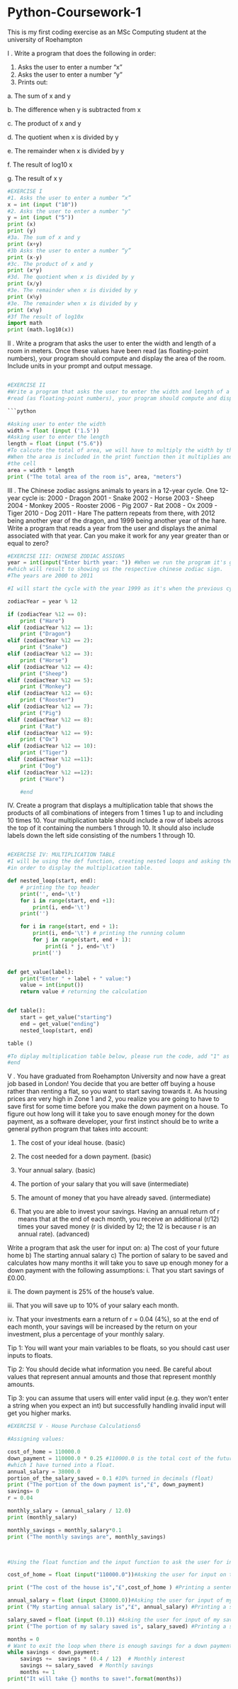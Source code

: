 # Python-Coursework-1
This is my first coding exercise as an MSc Computing student at the university of Roehampton

I . Write a program that does the following in order:
1) Asks the user to enter a number “x”
2) Asks the user to enter a number “y”
3) Prints out:

a. The sum of x and y

b. The difference when y is subtracted from x

c. The product of x and y

d. The quotient when x is divided by y

e. The remainder when x is divided by y

f. The result of log10 x

g. The result of x y

```python
#EXERCISE I
#1. Asks the user to enter a number “x” 
x = int (input ("10"))
#2. Asks the user to enter a number "y"
y = int (input ("5"))
print (x)
print (y)
#3a. The sum of x and y
print (x+y)
#3b Asks the user to enter a number “y” 
print (x-y)
#3c. The product of x and y 
print (x*y)
#3d. The quotient when x is divided by y
print (x/y)
#3e. The remainder when x is divided by y
print (x%y)
#3e. The remainder when x is divided by y
print (x%y)
#3f The result of log10x
import math 
print (math.log10(x))
```
II . Write a program that asks the user to enter the width and length of a room in meters. Once these values have been
read (as floating-point numbers), your program should compute and display the area of the room. Include units in your
prompt and output message.
```python

#EXERCISE II
#Write a program that asks the user to enter the width and length of a room in meters. Once these values have been
#read (as floating-point numbers), your program should compute and display the area of the room.

```python

#Asking user to enter the width
width = float (input ('1.5'))
#Asking user to enter the length
length = float (input ("5.6"))
#To calcute the total of area, we will have to multiply the width by the length
#When the area is included in the print function then it multiplies and it's inlcuded in the result when we run 
#the cell 
area = width * length
print ("The total area of the room is", area, "meters")
```
III . The Chinese zodiac assigns animals to years in a 12-year cycle. One 12-year cycle is:
2000 - Dragon
2001 - Snake
2002 - Horse
2003 - Sheep
2004 - Monkey
2005 - Rooster
2006 - Pig
2007 - Rat
2008 - Ox
2009 - Tiger
2010 - Dog
2011 - Hare
The pattern repeats from there, with 2012 being another year of the dragon, and 1999 being another year of the hare.
Write a program that reads a year from the user and displays the animal associated with that year. Can you make it
work for any year greater than or equal to zero?

```python
#EXERCISE III: CHINESE ZODIAC ASSIGNS 
year = int(input("Enter birth year: ")) #When we run the program it's going ask to enter the number of the year
#which will result to showing us the respective chinese zodiac sign. 
#The years are 2000 to 2011

#I will start the cycle with the year 1999 as it's when the previous cycle ended. 

zodiacYear = year % 12

if (zodiacYear %12 == 0): 
    print ("Hare")
elif (zodiacYear %12 == 1): 
    print ("Dragon")
elif (zodiacYear %12 == 2): 
    print ("Snake")
elif (zodiacYear %12 == 3):
    print ("Horse")
elif (zodiacYear %12 == 4):
    print ("Sheep")
elif (zodiacYear %12 == 5):
    print ("Monkey")
elif (zodiacYear %12 == 6): 
    print ("Rooster")
elif (zodiacYear %12 == 7): 
    print ("Pig")
elif (zodiacYear %12 == 8):
    print ("Rat")
elif (zodiacYear %12 == 9):
    print ("Ox")
elif (zodiacYear %12 == 10):
    print ("Tiger")
elif (zodiacYear %12 ==11):
    print ("Dog")
elif (zodiacYear %12 ==12):
    print ("Hare")

    #end
```
IV. Create a program that displays a multiplication table that shows the products of all combinations of integers from 1
times 1 up to and including 10 times 10. Your multiplication table should include a row of labels across the top of it
containing the numbers 1 through 10. It should also include labels down the left side consisting of the numbers 1
through 10.

```python

#EXERCISE IV: MULTIPLICATION TABLE
#I will be using the def function, creating nested loops and asking the user to add a value and return it 
#in order to display the multiplication table. 

def nested_loop(start, end):
    # printing the top header
    print('', end='\t')
    for i in range(start, end +1):
        print(i, end='\t')
    print('')

    for i in range(start, end + 1):
        print(i, end='\t') # printing the running column 
        for j in range(start, end + 1):
            print(i * j, end='\t')
        print('')


def get_value(label):
    print("Enter " + label + " value:")
    value = int(input())
    return value # returning the calculation 


def table():
    start = get_value("starting")
    end = get_value("ending")
    nested_loop(start, end)

table ()

#To diplay multiplication table below, please run the code, add "1" as starting value and "10" as the ending value
#end
```
V . You have graduated from Roehampton University and now have a great job based in London! You decide that you
are better off buying a house rather than renting a flat, so you want to start saving towards it. As housing prices are
very high in Zone 1 and 2, you realize you are going to have to save first for some time before you make the down
payment on a house. To figure out how long will it take you to save enough money for the down payment, as a software
developer, your first instinct should be to write a general python program that takes into account:

1. The cost of your ideal house. (basic)

2. The cost needed for a down payment. (basic)

3. Your annual salary. (basic)

4. The portion of your salary that you will save (intermediate)

5. The amount of money that you have already saved. (intermediate)

6. That you are able to invest your savings. Having an annual return of r means that at the end of each month, you
receive an additional (r/12) times your saved money (r is divided by 12; the 12 is because r is an annual rate).
(advanced)

Write a program that ask the user for input on:
a) The cost of your future home
b) The starting annual salary
c) The portion of salary to be saved
and calculates how many months it will take you to save up enough money for a down payment with the following
assumptions:
i. That you start savings of £0.00.

ii. The down payment is 25% of the house’s value.

iii. That you will save up to 10% of your salary each month.

iv. That your investments earn a return of r = 0.04 (4%), so at the end of each month, your savings will be increased
by the return on your investment, plus a percentage of your monthly salary.

Tip 1: You will want your main variables to be floats, so you should cast user inputs to floats.

Tip 2: You should decide what information you need. Be careful about values that represent annual amounts and those
that represent monthly amounts.

Tip 3: you can assume that users will enter valid input (e.g. they won’t enter a string when you expect an int) but
successfully handling invalid input will get you higher marks.
```python
#EXERCISE V - House Purchase Calculationsδ 

#Assigning values:

cost_of_home = 110000.0
down_payment = 110000.0 * 0.25 #110000.0 is the total cost of the future home times 25% (0.25)
#which I have turned into a float. 
annual_salary = 38000.0
portion_of_the_salary_saved = 0.1 #10% turned in decimals (float)
print ("The portion of the down payment is","£", down_payment)
savings= 0 
r = 0.04 

monthly_salary = (annual_salary / 12.0)
print (monthly_salary)

monthly_savings = monthly_salary*0.1 
print ("The monthly savings are", monthly_savings)



#Using the float function and the input function to ask the user for input of the following: 

cost_of_home = float (input("110000.0"))#Asking the user for input on the cost of my future home 

print ("The cost of the house is","£",cost_of_home ) #Printing a sentence that states the cost of the house

annual_salary = float (input (38000.0))#Asking the user for input of my starting annual salary. 
print ("My starting annual salary is","£", annual_salary) #Printing a sentence that states my annual salary. 

salary_saved = float (input (0.1)) #Asking the user for input of my saved salary 
print ("The portion of my salary saved is", salary_saved) #Printing a sentence that states my annual salary.

months = 0
# Want to exit the loop when there is enough savings for a down payment
while savings < down_payment:
    savings +=  savings * (0.4 / 12)  # Monthly interest
    savings += salary_saved  # Monthly savings
    months += 1
print("It will take {} months to save!".format(months))
```






